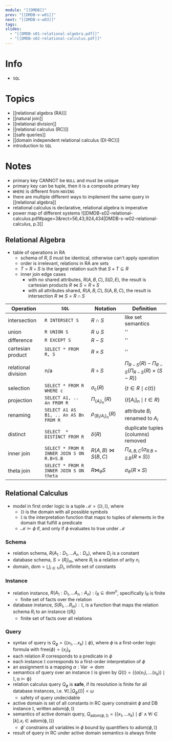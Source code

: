 ```yaml
---
module: "[[DMDB]]"
prev: "[[DMDB-v-w01]]"
next: "[[DMDB-v-w03]]"
tags: 
slides:
  - "[[DMDB-s01-relational-algebra.pdf]]"
  - "[[DMDB-s02-relational-calculus.pdf]]"
---
```


# Info
- `SQL`

# Topics
- [[relational algebra (RA)]]
- [[natural join]]
- [[relational division]]
- [[relational calculus (RC)]]
- [[safe queries]]
- [[domain independent relational calculus (DI-RC)]]
- introduction to `SQL`

# Notes
- primary key CANNOT be `NULL` and must be unique
- primary key can be tuple, then it is a composite primary key
- `WHERE` is different from `HAVING`
- there are multiple different ways to implement the same query in [[relational algebra]]
- relational calculus is declarative, relational algebra is imperative
- power map of different systems
	![[DMDB-s02-relational-calculus.pdf#page=3&rect=56,43,924,434|DMDB-s-w02-relational-calculus, p.3]]

## Relational Algebra
- table of operations in RA
	- schema of $R, S$ must be identical, otherwise can't apply operation
	- order is irrelevant, relations in RA are sets
	- $T =R \div S$ is the largest relation such that $S \times T \subseteq R$
	- inner join edge cases
		- with no shared attributes, $R(A, B, C), S(D, E)$, the result is cartesian products $R \bowtie S = R \times S$
		- with all attributes shared, $R(A,B,C), S(A,B,C)$, the result is intersection $R \bowtie S = R \cap S$

| Operation           | `SQL`                                     | Notation                         | Definition                                                              |
| ------------------- | ----------------------------------------- | -------------------------------- | ----------------------------------------------------------------------- |
| intersection        | `R INTERSECT S`                           | $R \cap S$                       | like set semantics                                                      |
| union               | `R UNION S`                               | $R \cup S$                       | ''                                                                      |
| difference          | `R EXCEPT S`                              | $R - S$                          | ''                                                                      |
| cartesian product   | `SELECT * FROM R, S`                      | $R \times S$                     | ''                                                                      |
| relational division | n/a                                       | $R \div S$                       | $\Pi_{R - S}(R) - \Pi_{R - S} \big( \Pi_{R-S} (R) \times (S - R) \big)$ |
| selection           | `SELECT * FROM R WHERE c`                 | $\sigma_{\mathrm{c}} (R)$        | $\{ t \in R \mid c(t) \}$                                               |
| projection          | `SELECT A1, .. An FROM R`                 | $\Pi_{ (A_{i})_{n}} (R)$         | $\{ t[A_{i}]_{n} \mid t \in R \}$                                       |
| renaming            | `SELECT A1 AS B1, .. An AS Bn FROM R`     | $\rho_{(B_{i} / A_{i})_{n}} (R)$ | attribute $B_{i}$ renamed to $A_{i}$                                    |
| distinct            | `SELECT  * DISTINCT FROM R`               | $\delta(R)$                      | duplicate tuples (columns) removed                                      |
| inner join          | `SELECT * FROM R INNER JOIN S ON R.B=S.B` | $R(A, B) \bowtie S(B, C)$        | $\Pi_{A, B, C} (\sigma_{R.B = S.B}(R \times S))$                        |
| theta join          | `SELECT * FROM R INNER JOIN S ON theta`   | $R \bowtie_{\theta} S$           | $\sigma_{\theta}(R \times S)$                                           |

## Relational Calculus
- model in first order logic is a tuple $\mathcal{M}= ( \mathbb{D}, \mathbb{I})$, where
	- $\mathbb{D}$ is the domain with all possible symbols
	- $\mathbb{I}$ is the interpretation function that maps to tuples of elements in the domain that fulfill a predicate
	- $\mathcal{M} \models \phi$ if, and only if $\phi$ evaluates to true under $\mathcal{M}$
### Schema
- relation schema, $R(A_{1} : D_{1}, \dots A_{n} : D_{n})$, where $D_{i}$ is a constant
- database schema, $S = (R_{i})_{m}$, where $R_{i}$ is a relation of arity $n_{i}$
- domain, $\mathrm{dom} = \bigcup_{i \in \mathbb{N}}D_{i}$, infinite set of constants

### Instance
- relation instance, $R(A_{1} : D_{1}, \dots A_{n} : A_{n}) : I_{R} \subseteq \mathrm{dom}^{n}$, specifically $I_{R}$ is finite
	- finite set of facts over the relation
- database instance, $S(R_{1},\dots R_{m}) : \mathbb{I}$, is a function that maps the relation schema $R_{i}$ to an instance $\mathbb{I}(R_{i})$
	- finite set of facts over all relations

### Query
- syntax of query is $Q_{\phi} = \{ (x_{1}, \dots x_{k}) \mid \phi\}$, where $\phi$ is a first-order logic formula with $\mathrm{free}(\phi) = \{ x_{i} \}_{k}$
- each relation $R$ corresponds to a predicate in $\phi$
- each instance $\mathbb{I}$ corresponds to a first-order interpretation of $\phi$
- an assignment is a mapping $\alpha : \mathsf{Var} \to \mathrm{dom}$
- semantics of query over an instance $\mathbb{I}$ is given by $Q(\mathbb{I}) = \{ ( \alpha(x_{1}), \dots (x_{k}) ) \mid \mathbb{I, \alpha \models \phi} \}$
- relation calculus query $Q_{\phi}$ is **safe**, if its resolution is finite for all database instances, i.e. $\forall \mathbb{I}. |Q_{\phi}(\mathbb{I})| < \omega$
	- safety of query undecidable
- active domain is set of all constants in RC query constraint $\phi$ and DB instance $\mathbb{I}$, written $\mathrm{adom}(\phi, \mathbb{I})$
- semantics of active domain query, $Q_{\mathrm{adom}(\phi , \mathbb{I})} = \{ (x_{1}, \dots x_{k}) \mid \phi' \land \forall i \in [k]. x_{i} \in \mathrm{adom(\phi, \mathbb{I})} \}$
	- $\phi'$ constrains all variables in $\phi$ bound by quantifiers to $\mathrm{adom}(\phi, \mathbb{I})$
- result of query in RC under active domain semantics is always finite